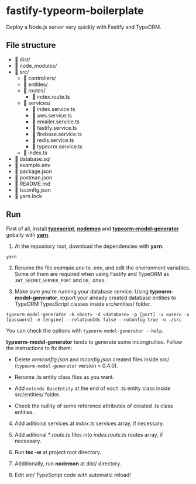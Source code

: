 # fastify-typeorm-boilerplate

Deploy a Node.js server very quickly with Fastify and TypeORM.

## File structure

- :file_folder: dist/
- :file_folder: node_modules/
- :open_file_folder: src/
  - :file_folder: controllers/
  - :file_folder: entities/
  - :open_file_folder: routes/
    - :page_facing_up: index.route.ts
  - :open_file_folder: services/
    - :page_facing_up: index.service.ts
    - :page_facing_up: aws.service.ts
    - :page_facing_up: emailer.service.ts
    - :page_facing_up: fastify.service.ts
    - :page_facing_up: firebase.service.ts
    - :page_facing_up: redis.service.ts
    - :page_facing_up: typeorm.service.ts
  - :page_facing_up: index.ts 
- :page_facing_up: database.sql
- :page_facing_up: example.env 
- :page_facing_up: package.json
- :page_facing_up: postman.json
- :page_facing_up: README.md
- :page_facing_up: tsconfig.json
- :page_facing_up: yarn.lock

## Run

First of all, install [**typescript**](https://www.npmjs.com/package/typescript), [**nodemon**](https://www.npmjs.com/package/nodemon) and [**typeorm-model-generator**](https://www.npmjs.com/package/typeorm-model-generator) gobally with [**yarn**](https://yarnpkg.com/lang/en/).

1. At the repository root, download the dependencies with **yarn**:
```
yarn
```
2. Rename the file *example.env* to *.env*, and edit the environment variables. Some of them are required when using Fastify and TypeORM  as ```JWT_SECRET```,```SERVER_PORT``` and ```DB_``` ones.

3. Make sure you're running your database service. Using **typeorm-model-generator**, export your already created database entities to TypeORM TypesScript classes inside src/entities/ folder.

```
typeorm-model-generator -h <host> -d <database> -p [port] -u <user> -x [password] -e [engine] --relationIds false --noConfig true -o ./src
```
You can check the options with ```typeorm-model-generator --help```.

**typeorm-model-generator** tends to generate some incongruities. Follow the instructions to fix them:

  - Delete *ormconfig.json* and *tsconfig.json* created files inside src/ (```typeorm-model-generator``` version < 0.4.0).

  - Rename .ts entity class files as you want.

 - Add ```extends BaseEntity``` at the end of each .ts entity class inside src/entities/ folder.

 - Check the nullity of some reference attributes of created .ts class entities.

4. Add aditional services at *index.ts* services array, if necessary.

5. Add aditional **.route.ts* files into *index.route.ts* routes array, if necessary.

6. Run **tsc -w** at project root directory.

7. Additionally, run **nodemon** at dist/ directory.

8. Edit src/ TypeScript code with automatic reload!
